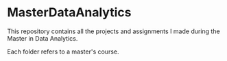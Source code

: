 # MasterDataAnalytics

This repository contains all the projects and assignments I made during the Master in Data Analytics.

Each folder refers to a master's course.
